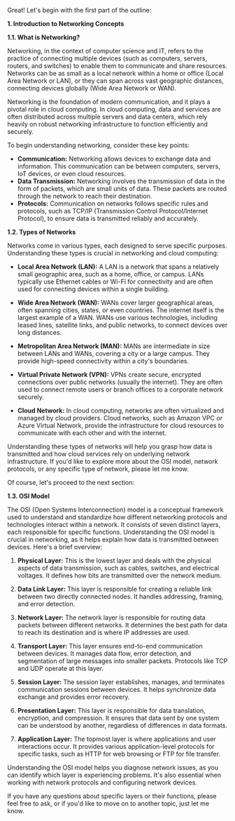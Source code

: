 Great! Let's begin with the first part of the outline:

**1. Introduction to Networking Concepts**

**1.1. What is Networking?**

Networking, in the context of computer science and IT, refers to the practice of connecting multiple devices (such as computers, servers, routers, and switches) to enable them to communicate and share resources. Networks can be as small as a local network within a home or office (Local Area Network or LAN), or they can span across vast geographic distances, connecting devices globally (Wide Area Network or WAN).

Networking is the foundation of modern communication, and it plays a pivotal role in cloud computing. In cloud computing, data and services are often distributed across multiple servers and data centers, which rely heavily on robust networking infrastructure to function efficiently and securely.

To begin understanding networking, consider these key points:

- **Communication:** Networking allows devices to exchange data and information. This communication can be between computers, servers, IoT devices, or even cloud resources.
- **Data Transmission:** Networking involves the transmission of data in the form of packets, which are small units of data. These packets are routed through the network to reach their destination.
- **Protocols:** Communication on networks follows specific rules and protocols, such as TCP/IP (Transmission Control Protocol/Internet Protocol), to ensure data is transmitted reliably and accurately.



**1.2. Types of Networks**

Networks come in various types, each designed to serve specific purposes. Understanding these types is crucial in networking and cloud computing:

- **Local Area Network (LAN):** A LAN is a network that spans a relatively small geographic area, such as a home, office, or campus. LANs typically use Ethernet cables or Wi-Fi for connectivity and are often used for connecting devices within a single building.

- **Wide Area Network (WAN):** WANs cover larger geographical areas, often spanning cities, states, or even countries. The internet itself is the largest example of a WAN. WANs use various technologies, including leased lines, satellite links, and public networks, to connect devices over long distances.

- **Metropolitan Area Network (MAN):** MANs are intermediate in size between LANs and WANs, covering a city or a large campus. They provide high-speed connectivity within a city's boundaries.

- **Virtual Private Network (VPN):** VPNs create secure, encrypted connections over public networks (usually the internet). They are often used to connect remote users or branch offices to a corporate network securely.

- **Cloud Network:** In cloud computing, networks are often virtualized and managed by cloud providers. Cloud networks, such as Amazon VPC or Azure Virtual Network, provide the infrastructure for cloud resources to communicate with each other and with the internet.

Understanding these types of networks will help you grasp how data is transmitted and how cloud services rely on underlying network infrastructure. If you'd like to explore more about the OSI model, network protocols, or any specific type of network, please let me know.


Of course, let's proceed to the next section:

**1.3. OSI Model**

The OSI (Open Systems Interconnection) model is a conceptual framework used to understand and standardize how different networking protocols and technologies interact within a network. It consists of seven distinct layers, each responsible for specific functions. Understanding the OSI model is crucial in networking, as it helps explain how data is transmitted between devices. Here's a brief overview:

1. **Physical Layer:** This is the lowest layer and deals with the physical aspects of data transmission, such as cables, switches, and electrical voltages. It defines how bits are transmitted over the network medium.

2. **Data Link Layer:** This layer is responsible for creating a reliable link between two directly connected nodes. It handles addressing, framing, and error detection.

3. **Network Layer:** The network layer is responsible for routing data packets between different networks. It determines the best path for data to reach its destination and is where IP addresses are used.

4. **Transport Layer:** This layer ensures end-to-end communication between devices. It manages data flow, error detection, and segmentation of large messages into smaller packets. Protocols like TCP and UDP operate at this layer.

5. **Session Layer:** The session layer establishes, manages, and terminates communication sessions between devices. It helps synchronize data exchange and provides error recovery.

6. **Presentation Layer:** This layer is responsible for data translation, encryption, and compression. It ensures that data sent by one system can be understood by another, regardless of differences in data formats.

7. **Application Layer:** The topmost layer is where applications and user interactions occur. It provides various application-level protocols for specific tasks, such as HTTP for web browsing or FTP for file transfer.

Understanding the OSI model helps you diagnose network issues, as you can identify which layer is experiencing problems. It's also essential when working with network protocols and configuring network devices. 

If you have any questions about specific layers or their functions, please feel free to ask, or if you'd like to move on to another topic, just let me know.